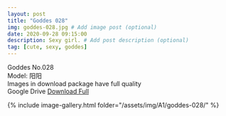 ```yaml
---
layout: post
title: "Goddes 028"
img: goddes-028.jpg # Add image post (optional)
date: 2020-09-28 09:15:00
description: Sexy girl. # Add post description (optional)
tag: [cute, sexy, goddes]
---
```

Goddes No.028  
Model: 阳阳                        
Images in download package have full quality                    
Google Drive [Download Full](http://gestyy.com/eeXB0N)

{% include image-gallery.html folder="/assets/img/A1/goddes-028/" %}
